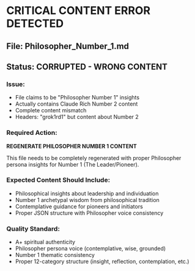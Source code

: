# CRITICAL CONTENT ERROR DETECTED

## File: Philosopher_Number_1.md
## Status: CORRUPTED - WRONG CONTENT

### Issue:
- File claims to be "Philosopher Number 1" insights
- Actually contains Claude Rich Number 2 content
- Complete content mismatch
- Headers: "grok1rd1" but content about Number 2

### Required Action:
**REGENERATE PHILOSOPHER NUMBER 1 CONTENT**

This file needs to be completely regenerated with proper Philosopher persona insights for Number 1 (The Leader/Pioneer).

### Expected Content Should Include:
- Philosophical insights about leadership and individuation
- Number 1 archetypal wisdom from philosophical tradition
- Contemplative guidance for pioneers and initiators
- Proper JSON structure with Philosopher voice consistency

### Quality Standard:
- A+ spiritual authenticity
- Philosopher persona voice (contemplative, wise, grounded)
- Number 1 thematic consistency
- Proper 12-category structure (insight, reflection, contemplation, etc.)